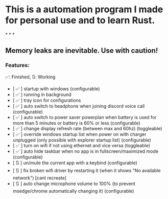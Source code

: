<h1>This is a automation program I made for personal use and to learn Rust.</h1>
* * *
<h2>Memory leaks are inevitable. Use with caution!</h2>

### Features:
✅: Finished, 🔃: Working
- \[ ✅ \] startup with windows (configurable)
- \[ ✅ \] running in background
- \[ ✅ \] tray icon for configurations
- \[ ✅ \] auto switch to headphone when joining discord voice call (configurable)
- \[ ✅ \] auto switch to power saver powerplan when battery is used for more than 5 minutes or battery is 60% or less (configurable)
- \[ ✅ \] change display refresh rate (between max and 60hz) (toggleable)
- \[ ✅ \] override windows startup list when power on with charger unplugged (only possible with explorer startup list) (configurable)
- \[ ✅ \] turn on wifi if not using ethernet and vice versa (toggleable)
- \[ ✅ \] auto hide taskbar when no app is in fullscreen/maximized mode (configurable)
- \[ 🔃 \] un/mute the current app with a keybind (configurable)
- \[ 🔃 \] fix broken wifi driver by restarting it (when it shows "No available network") \[cant recreate\]
- \[ 🔃 \] auto change microphone volume to 100% (to prevent msedge/chrome automatically changing it) (configurable)
